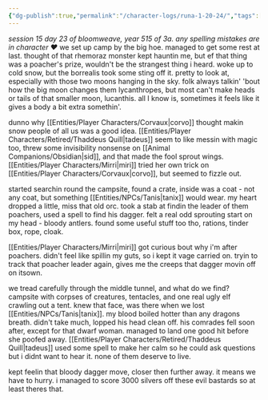 ```yaml
---
{"dg-publish":true,"permalink":"/character-logs/runa-1-20-24/","tags":["Plot","Campaign"]}
---
```



*session 15 day 23 of bloomweave, year 515 of 3a.*
*any spelling mistakes are in character ❤️*
we set up camp by the big hoe. managed to get some rest at last. thought of that rhemoraz monster kept hauntin me, but ef that thing was a poacher's prize, wouldn't be the strangest thing i heard. woke up to cold snow, but the borrealis took some sting off it. pretty to look at, especially with those two moons hanging in the sky. folk always talkin' 'bout how the big moon changes them lycanthropes, but most can't make heads or tails of that smaller moon, lucanthis. all I know is, sometimes it feels like it gives a body a bit extra somethin'.

dunno why [[Entities/Player Characters/Corvaux\|corvo]] thought makin snow people of all us was a good idea. [[Entities/Player Characters/Retired/Thaddeus Quill\|tadeus]] seem to like messin with magic too, threw some invisibility nonsense on [[Animal Companions/Obsidian\|sid]], and that made the fool sprout wings. [[Entities/Player Characters/Mirri\|miri]] tried her own trick on [[Entities/Player Characters/Corvaux\|corvo]], but seemed to fizzle out.

started searchin round the campsite, found a crate, inside was a coat - not any coat, but something [[Entities/NPCs/Tanis\|tanix]] would wear. my heart dropped a little, miss that old orc. took a stab at findin the leader of them poachers, used a spell to find his dagger. felt a real odd sprouting start on my head - bloody antlers. found some useful stuff too tho, rations, tinder box, rope, cloak.

[[Entities/Player Characters/Mirri\|miri]] got curious bout why i'm after poachers. didn't feel like spillin my guts, so i kept it vage carried on. tryin to track that poacher leader again, gives me the creeps that dagger movin off on itsown.

we tread carefully through the middle tunnel, and what do we find? campsite with corpses of creatures, tentacles, and one real ugly elf crawling out a tent. knew that face, was there when we lost [[Entities/NPCs/Tanis\|tanix]]. my blood boiled hotter than any dragons breath. didn't take much, lopped his head clean off. his comrades fell soon after, except for that dwarf woman. managed to land one good hit before she poofed away. [[Entities/Player Characters/Retired/Thaddeus Quill\|tadeus]] used some spell to make her calm so he could ask questions but i didnt want to hear it. none of them deserve to live.

kept feelin that bloody dagger move, closer then further away. it means we have to hurry. i managed to score 3000 silvers off these evil bastards so at least theres that.
